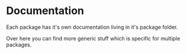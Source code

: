 # Documentation

Each package has it's own documentation living in it's package folder.

Over here you can find more generic stuff which is specific for multiple packages.
